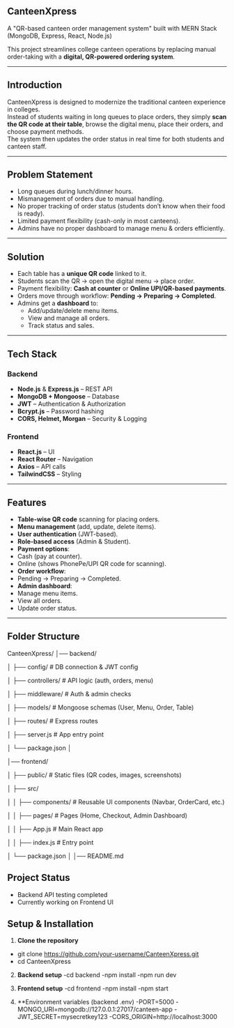 ## CanteenXpress ##
A "QR-based canteen order management system" built with MERN Stack (MongoDB, Express, React, Node.js)

This project streamlines college canteen operations by replacing manual order-taking with a **digital, QR-powered ordering system**.

---

## Introduction

CanteenXpress is designed to modernize the traditional canteen experience in colleges.  
Instead of students waiting in long queues to place orders, they simply **scan the QR code at their table**, browse the digital menu, place their orders, and choose payment methods.  
The system then updates the order status in real time for both students and canteen staff.

---

##  Problem Statement

- Long queues during lunch/dinner hours.
- Mismanagement of orders due to manual handling.
- No proper tracking of order status (students don’t know when their food is ready).
- Limited payment flexibility (cash-only in most canteens).
- Admins have no proper dashboard to manage menu & orders efficiently.

---

##  Solution

- Each table has a **unique QR code** linked to it.
- Students scan the QR → open the digital menu → place order.
- Payment flexibility: **Cash at counter** or **Online UPI/QR-based payments**.
- Orders move through workflow: **Pending → Preparing → Completed**.
- Admins get a **dashboard** to:
  - Add/update/delete menu items.
  - View and manage all orders.
  - Track status and sales.

---

##  Tech Stack

### Backend
- **Node.js** & **Express.js** – REST API
- **MongoDB + Mongoose** – Database
- **JWT** – Authentication & Authorization
- **Bcrypt.js** – Password hashing
- **CORS, Helmet, Morgan** – Security & Logging

### Frontend
- **React.js** – UI
- **React Router** – Navigation
- **Axios** – API calls
- **TailwindCSS** – Styling

---



##  Features

-  **Table-wise QR code** scanning for placing orders.
-  **Menu management** (add, update, delete items).
-  **User authentication** (JWT-based).
-  **Role-based access** (Admin & Student).
-  **Payment options**:
  - Cash (pay at counter).
  - Online (shows PhonePe/UPI QR code for scanning).
-  **Order workflow**:
  - Pending → Preparing → Completed.
-  **Admin dashboard**:
  - Manage menu items.
  - View all orders.
  - Update order status.

---



## Folder Structure
CanteenXpress/
│── backend/

│ ├── config/ # DB connection & JWT config

│ ├── controllers/ # API logic (auth, orders, menu)

│ ├── middleware/ # Auth & admin checks

│ ├── models/ # Mongoose schemas (User, Menu, Order, Table)

│ ├── routes/ # Express routes

│ ├── server.js # App entry point

│ └── package.json
│


│── frontend/

│ ├── public/ # Static files (QR codes, images, screenshots)

│ ├── src/

│ │ ├── components/ # Reusable UI components (Navbar, OrderCard, etc.)

│ │ ├── pages/ # Pages (Home, Checkout, Admin Dashboard)

│ │ ├── App.js # Main React app

│ │ ├── index.js # Entry point

│ └── package.json
│
│── README.md

## Project Status
- Backend API testing completed
- Currently working on Frontend UI



## Setup & Installation

1. **Clone the repository**
  - git clone https://github.com/your-username/CanteenXpress.git
  - cd CanteenXpress

2. **Backend setup**
   -cd backend
   -npm install
   -npm run dev

3. **Frontend setup**
   -cd frontend
   -npm install
   -npm start

4. **Environment variables (backend .env)
   -PORT=5000
   -MONGO_URI=mongodb://127.0.0.1:27017/canteen-app
   -JWT_SECRET=mysecretkey123
   -CORS_ORIGIN=http://localhost:3000









